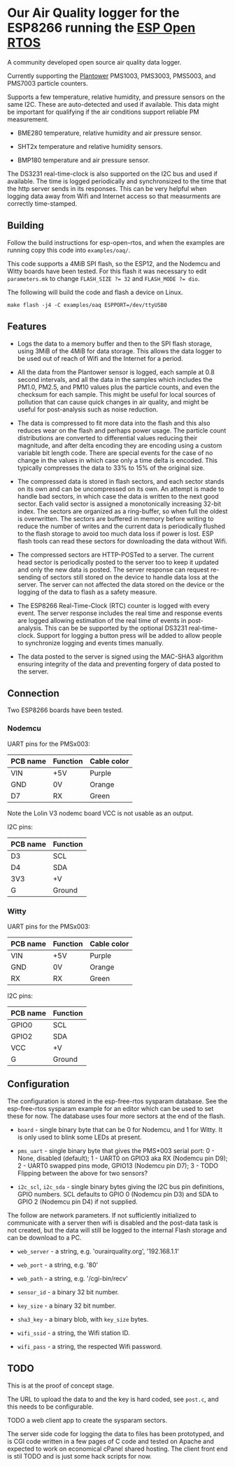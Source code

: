# Our Air Quality logger for the ESP8266 running the [ESP Open RTOS](https://github.com/SuperHouse/esp-open-rtos)

A community developed open source air quality data logger.

Currently supporting the [Plantower](http://plantower/) PMS1003, PMS3003, PMS5003, and PMS7003 particle counters.

Supports a few temperature, relative humidity, and pressure sensors on the same I2C. These are auto-detected and used if available. This data might be important for qualifying if the air conditions support reliable PM measurement.

* BME280 temperature, relative humidity and air pressure sensor.

* SHT2x temperature and relative humidity sensors. 

* BMP180 temperature and air pressure sensor.

The DS3231 real-time-clock is also supported on the I2C bus and used if available. The time is logged periodically and synchronsized to the time that the http server sends in its responses. This can be very helpful when logging data away from Wifi and Internet access so that measurments are correctly time-stamped.


## Building

Follow the build instructions for esp-open-rtos, and when the examples are running copy this code into `examples/oaq/`.

This code supports a 4MiB SPI flash, so the ESP12, and the Nodemcu and Witty boards have been tested. For this flash it was necessary to edit `parameters.mk` to change `FLASH_SIZE ?= 32` and `FLASH_MODE ?= dio`.

The following will build the code and flash a device on Linux.

`make flash -j4 -C examples/oaq ESPPORT=/dev/ttyUSB0`


## Features

* Logs the data to a memory buffer and then to the SPI flash storage, using 3MiB of the 4MiB for data storage. This allows the data logger to be used out of reach of Wifi and the Internet for a period.

* All the data from the Plantower sensor is logged, each sample at 0.8 second intervals, and all the data in the samples which includes the PM1.0, PM2.5, and PM10 values plus the particle counts, and even the checksum for each sample. This might be useful for local sources of pollution that can cause quick changes in air quality, and might be useful for post-analysis such as noise reduction.

* The data is compressed to fit more data into the flash and this also reduces wear on the flash and perhaps power usage. The particle count distributions are converted to differential values reducing their magnitude, and after delta encoding they are encoding using a custom variable bit length code. There are special events for the case of no change in the values in which case only a time delta is encoded. This typically compresses the data to 33% to 15% of the original size.

* The compressed data is stored in flash sectors, and each sector stands on its own and can be uncompressed on its own. An attempt is made to handle bad sectors, in which case the data is written to the next good sector. Each valid sector is assigned a monotonically increasing 32-bit index. The sectors are organized as a ring-buffer, so when full the oldest is overwritten. The sectors are buffered in memory before writing to reduce the number of writes and the current data is periodically flushed to the flash storage to avoid too much data loss if power is lost. ESP flash tools can read these sectors for downloading the data without Wifi.

* The compressed sectors are HTTP-POSTed to a server. The current head sector is periodically posted to the server too to keep it updated and only the new data is posted. The server response can request re-sending of sectors still stored on the device to handle data loss at the server. The server can not affected the data stored on the device or the logging of the data to flash as a safety measure.

* The ESP8266 Real-Time-Clock (RTC) counter is logged with every event. The server response includes the real time and response events are logged allowing estimation of the real time of events in post-analysis. This can be be supported by the optional DS3231 real-time-clock. Support for logging a button press will be added to allow people to synchronize logging and events times manually.

* The data posted to the server is signed using the MAC-SHA3 algorithm ensuring integrity of the data and preventing forgery of data posted to the server.


## Connection

Two ESP8266 boards have been tested.

### Nodemcu

UART pins for the PMSx003:

| PCB name | Function | Cable color |
| -------- | -------- | ----------- |
| VIN | +5V | Purple |
| GND | 0V | Orange |
| D7 | RX | Green |

Note the Lolin V3 nodemc board VCC is not usable as an output.

I2C pins:

| PCB name | Function |
| -------- | -------- |
| D3 | SCL |
| D4 | SDA |
| 3V3 | +V |
| G | Ground |

### Witty

UART pins for the PMSx003:

| PCB name | Function | Cable color |
| -------- | -------- | ----------- |
| VIN | +5V | Purple |
| GND | 0V | Orange |
| RX | RX | Green |

I2C pins:

| PCB name | Function |
| -------- | -------- |
| GPIO0 | SCL |
| GPIO2 | SDA |
| VCC | +V |
| G | Ground |


## Configuration

The configuration is stored in the esp-free-rtos sysparam database. See the esp-free-rtos sysparam example for an editor which can be used to set these for now. The database uses four more sectors at the end of the flash.

* `board` - single binary byte that can be 0 for Nodemcu, and 1 for Witty. It is only used to blink some LEDs at present.

* `pms_uart` - single binary byte that gives the PMS*003 serial port: 0 - None, disabled (default); 1 - UART0 on GPIO3 aka RX (Nodemcu pin D9); 2 - UART0 swapped pins mode, GPIO13 (Nodemcu pin D7); 3 - TODO Flipping between the above for two sensors?

* `i2c_scl`, `i2c_sda` - single binary bytes giving the I2C bus pin definitions, GPIO numbers. SCL defaults to GPIO 0 (Nodemcu pin D3) and SDA to GPIO 2 (Nodemcu pin D4) if not supplied.

The follow are network parameters. If not sufficiently initialized to communicate with a server then wifi is disabled and the post-data task is not created, but the data will still be logged to the internal Flash storage and can be download to a PC.

* `web_server` - a string, e.g. 'ourairquality.org', '192.168.1.1'

* `web_port` - a string, e.g. '80'

* `web_path` - a string, e.g. '/cgi-bin/recv'

* `sensor_id` - a binary 32 bit number.

* `key_size` - a binary 32 bit number.

* `sha3_key` - a binary blob, with `key_size` bytes.

* `wifi_ssid` - a string, the Wifi station ID.

* `wifi_pass` - a string, the respected Wifi password.


## TODO

This is at the proof of concept stage.

The URL to upload the data to and the key is hard coded, see `post.c`, and this needs to be configurable.

TODO a web client app to create the sysparam sectors.

The server side code for logging the data to files has been prototyped, and is CGI code written in a few pages of C code and tested on Apache and expected to work on economical cPanel shared hosting. The client front end is stil TODO and is just some hack scripts for now.
